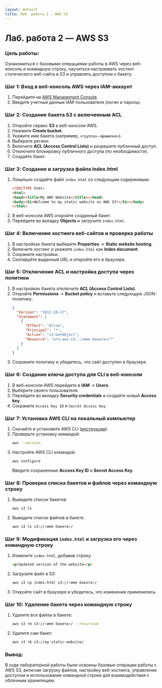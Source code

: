 ```yaml
---
layout: default
title: Лаб. работа 2 — AWS S3
---
```

# Лаб. работа 2 — AWS S3

### **Цель работы:**
Ознакомиться с базовыми операциями работы в AWS через веб-консоль и командную строку, научиться настраивать хостинг статического веб-сайта в S3 и управлять доступом к бакету.

### **Шаг 1: Вход в веб-консоль AWS через IAM-аккаунт**
1. Перейдите на [AWS Management Console](https://aws.amazon.com/console/).
2. Введите учетные данные IAM-пользователя (логин и пароль).

### **Шаг 2: Создание бакета S3 с включенным ACL**
1. Откройте сервис **S3** в веб-консоли AWS.
2. Нажмите **Create bucket**.
3. Укажите имя бакета (например, `<группа>-<фамилия>`).
4. Выберите регион.
5. Включите **ACL (Access Control Lists)** и разрешите публичный доступ.
6. Отключите блокировку публичного доступа (по необходимости).
7. Создайте бакет.

### **Шаг 3: Создание и загрузка файла index.html**
1. Локально создайте файл `index.html` со следующим содержимым:
   ```html
   <!DOCTYPE html>
   <html>
   <head><title>My AWS Website</title></head>
   <body><h1>Welcome to my static website on AWS S3!</h1></body>
   </html>
   ```
2. В веб-консоли AWS откройте созданный бакет.
3. Перейдите во вкладку **Objects** и загрузите `index.html`.

### **Шаг 4: Включение хостинга веб-сайтов и проверка работы**
1. В настройках бакета выберите **Properties** → **Static website hosting**.
2. Включите хостинг и укажите `index.html` как **Index document**.
3. Сохраните настройки.
4. Скопируйте выданный URL и откройте его в браузере.

### **Шаг 5: Отключение ACL и настройка доступа через политики**
1. В настройках бакета отключите **ACL (Access Control Lists)**.
2. Откройте **Permissions** → **Bucket policy** и вставьте следующую JSON-политику:
   ```json
   {
     "Version": "2012-10-17",
     "Statement": [
       {
         "Effect": "Allow",
         "Principal": "*",
         "Action": "s3:GetObject",
         "Resource": "arn:aws:s3:::<имя бакета>/*"
       }
     ]
   }
   ```
3. Сохраните политику и убедитесь, что сайт доступен в браузере.

### **Шаг 6: Создание ключа доступа для CLI в веб-консоли**
1. В веб-консоли AWS перейдите в **IAM** → **Users**.
2. Выберите своего пользователя.
3. Перейдите во вкладку **Security credentials** и создайте новый **Access key**.
4. Сохраните `Access Key ID` и `Secret Access Key`.

### **Шаг 7: Установка AWS CLI на локальный компьютер**
1. Скачайте и установите AWS CLI ([инструкции](https://aws.amazon.com/cli/)).
2. Проверьте установку командой:
   ```sh
   aws --version
   ```
3. Настройте AWS CLI командой:
   ```sh
   aws configure
   ```
   Введите сохраненные **Access Key ID** и **Secret Access Key**.

### **Шаг 8: Проверка списка бакетов и файлов через командную строку**
1. Выведите список бакетов:
   ```sh
   aws s3 ls
   ```
2. Выведите список файлов в бакете:
   ```sh
   aws s3 ls s3://<имя бакета>/
   ```

### **Шаг 9: Модификация `index.html` и загрузка его через командную строку**
1. Измените `index.html`, добавив строку:
   ```html
   <p>Updated version of the website</p>
   ```
2. Загрузите файл в S3:
   ```sh
   aws s3 cp index.html s3://<имя бакета>/
   ```
3. Откройте сайт в браузере и убедитесь, что изменения применились.

### **Шаг 10: Удаление бакета через командную строку**
1. Удалите все файлы в бакете:
   ```sh
   aws s3 rm s3://<имя бакета>/ --recursive
   ```
2. Удалите сам бакет:
   ```sh
   aws s3 rb s3://my-static-website/
   ```

### **Вывод:**
В ходе лабораторной работы были освоены базовые операции работы с AWS S3, включая загрузку файлов, настройку веб-хостинга, управление доступом и использование командной строки для взаимодействия с облачным хранилищем.
